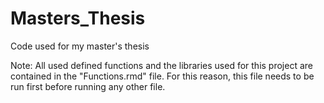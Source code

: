 # Masters_Thesis
Code used for my master's thesis

Note: All used defined functions and the libraries used for this project are contained in the "Functions.rmd" file. For this reason, this file needs to be run first before running any other file.
